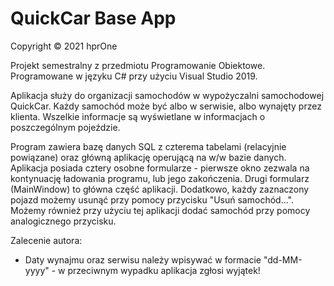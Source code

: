 # QuickCar Base App

Copyright © 2021 hprOne

Projekt semestralny z przedmiotu Programowanie Obiektowe.
Programowane w języku C# przy użyciu Visual Studio 2019.

Aplikacja służy do organizacji samochodów w wypożyczalni samochodowej
QuickCar. Każdy samochód może być albo w serwisie, albo wynajęty przez
klienta. Wszelkie informacje są wyświetlane w informacjach o poszczególnym
pojeździe.

Program zawiera bazę danych SQL z czterema tabelami (relacyjnie powiązane)
oraz główną aplikację operującą na w/w bazie danych.
Aplikacja posiada cztery osobne formularze - pierwsze okno zezwala na 
kontynuację ładowania programu, lub jego zakończenia. Drugi formularz
(MainWindow) to główna część aplikacji. Dodatkowo, każdy zaznaczony pojazd możemy
usunąć przy pomocy przycisku "Usuń samochód...". Możemy również przy użyciu tej
aplikacji dodać samochód przy pomocy analogicznego przycisku.

Zalecenie autora:

- Daty wynajmu oraz serwisu należy wpisywać w formacie "dd-MM-yyyy" - w przeciwnym wypadku
aplikacja zgłosi wyjątek!
